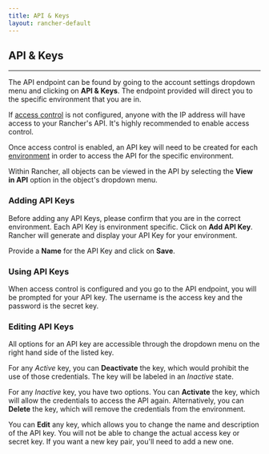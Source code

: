 ```yaml
---
title: API & Keys
layout: rancher-default
---
```


## API & Keys
---

The API endpoint can be found by going to the account settings dropdown menu and clicking on **API & Keys**. The endpoint provided will direct you to the specific environment that you are in. 

If [access control]({{site.baseurl}}/rancher/configuration/access-control/) is not configured, anyone with the IP address will have access to your Rancher's API. It's highly recommended to enable access control.

Once access control is enabled, an API key will need to be created for each [environment]({{site.baseurl}}/rancher/configuration/environments/) in order to access the API for the specific environment. 

Within Rancher, all objects can be viewed in the API by selecting the **View in API** option in the object's dropdown menu.

### Adding API Keys

Before adding any API Keys, please confirm that you are in the correct environment. Each API Key is environment specific. Click on **Add API Key**. Rancher will generate and display your API Key for your environment. 

Provide a **Name** for the API Key and click on **Save**. 

### Using API Keys

When access control is configured and you go to the API endpoint, you will be prompted for your API key. The username is the access key and the password is the secret key. 

### Editing API Keys

All options for an API key are accessible through the dropdown menu on the right hand side of the listed key.

For any _Active_ key, you can **Deactivate** the key, which would prohibit the use of those credentials. The key will be labeled in an _Inactive_ state.

For any _Inactive_ key, you have two options. You can **Activate** the key, which will allow the credentials to access the API again. Alternatively, you can **Delete** the key, which will remove the credentials from the environment.

You can **Edit** any key, which allows you to change the name and description of the API key. You will not be able to change the actual access key or secret key. If you want a new key pair, you'll need to add a new one.